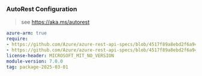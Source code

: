 ### AutoRest Configuration

> see https://aka.ms/autorest

``` yaml
azure-arm: true
require:
- https://github.com/Azure/azure-rest-api-specs/blob/4517f89a8ebd2f6a94e107e5ee60fff9886f3612/specification/compute/resource-manager/readme.md
- https://github.com/Azure/azure-rest-api-specs/blob/4517f89a8ebd2f6a94e107e5ee60fff9886f3612/specification/compute/resource-manager/readme.go.md
license-header: MICROSOFT_MIT_NO_VERSION
module-version: 7.0.0
tag: package-2025-03-01
```
